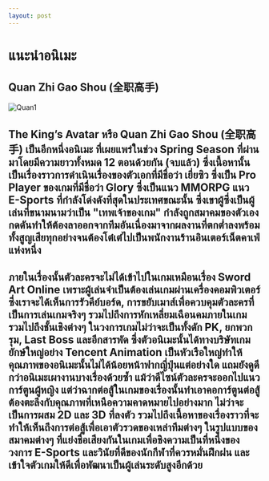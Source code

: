 ```yaml
---
layout: post
---
```

# แนะนำอนิเมะ
## Quan Zhi Gao Shou (全职高手)
![Quan1](https://i2.kknews.cc/large/1c610005b121b1747185)
## The King’s Avatar หรือ Quan Zhi Gao Shou (全职高手) เป็นอีกหนึ่งอนิเมะ ที่เผยแพร่ในช่วง Spring Season ที่ผ่านมาโดยมีความยาวทั้งหมด 12 ตอนด้วยกัน (จบแล้ว) ซึ่งเนื้อหานั้นเป็นเรื่องราวการดำเนินเรื่องของตัวเอกที่มีชื่อว่า เยี่ยซิว ซึ่งเป็น Pro Player ของเกมที่มีชื่อว่า Glory ซึ่งเป็นแนว MMORPG แนว E-Sports ที่กำลังโด่งดังที่สุดในประเทศขณะนั้น ซึ่งเขาผู้ซึ่งเป็นผู้เล่นที่ขนามนามว่าเป็น "เทพเจ้าของเกม" กำลังถูกสมาคมของตัวเองกดดันทำให้ต้องลาออกจากทีมอันเนื่องมาจากผลงานที่ตกต่ำลงพร้อมทั้งสูญเสียทุกอย่างจนต้องโต๋เต๋ไปเป็นพนักงานร้านอินเตอร์เน็ตคาเฟ่แห่งหนึ่ง
##   ภายในเรื่องนั้นตัวละครจะไม่ได้เข้าไปในเกมเหมือนเรื่อง Sword Art Online เพราะผู้เล่นจำเป็นต้องเล่นเกมผ่านเครื่องคอมพิวเตอร์ ซึ่งเราจะได้เห็นการรัวคีย์บอร์ด, การขยับเมาส์เพื่อควบคุมตัวละครที่เป็นการเล่นเกมจริงๆ รวมไปถึงการหักเหลี่ยมเฉือนคมภายในเกม รวมไปถึงชั้นเชิงต่างๆ ในวงการเกมไม่ว่าจะเป็นทั้งดัก PK, ยกพวกรุม, Last Boss และอีกสารพัด ซึ่งตัวอนิเมะนั้นได้ทางบริษัทเกมยักษ์ใหญ่อย่าง Tencent Animation เป็นหัวเรือใหญ่ทำให้คุณภาพของอนิเมะนั้นไม่ได้น้อยหน้าฟากญี่ปุ่นแต่อย่างใด แถมยังดูดีกว่าอนิเมะเผางานบางเรื่องด้วยซ้ำ แม้ว่าดีไซน์ตัวละครจะออกไปแนวการ์ตูนผู้หญิง แต่ว่าฉากต่อสู้ในเกมของเรื่องนั้นทำเอาคอการ์ตูนต่อสู้ต้องตะลึงกับคุณภาพที่เหนือความคาดหมายไปอย่างมาก ไม่ว่าจะเป็นการผสม 2D และ 3D ที่ลงตัว รวมไปถึงเนื้อหาของเรื่องราวที่จะทำให้เห็นถึงการต่อสู้เพื่อเอาตัวรวดของเหล่าทีมต่างๆ ในรูปแบบของสมาคมต่างๆ ที่แย่งชื่อเสียงกันในเกมเพื่อชิงความเป็นที่หนึ่งของวงการ E-Sports และวินัยที่ดีของนักกีฬาที่ควรหมั่นฝึกฝน และเข้าใจตัวเกมให้ดีเพื่อพัฒนาเป็นผู้เล่นระดับสูงอีกด้วย
